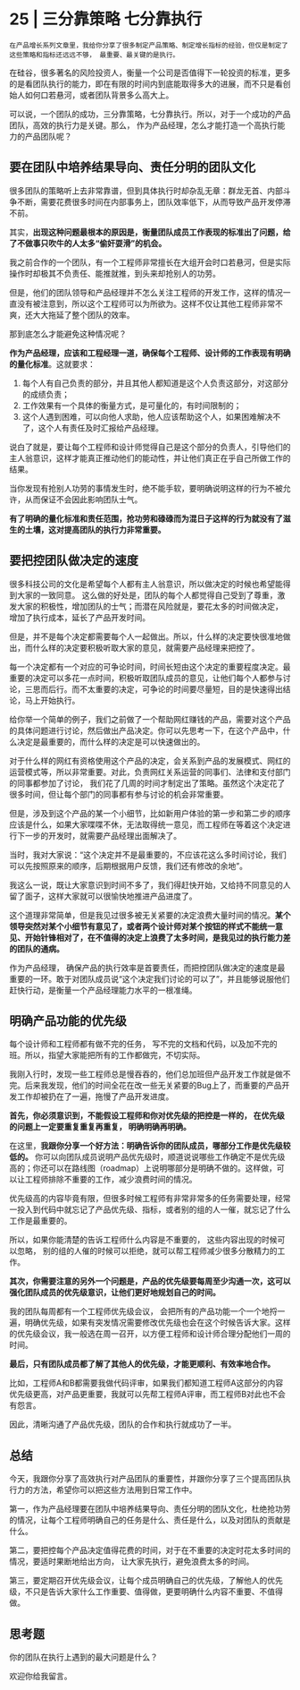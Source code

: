 # 25 | 三分靠策略 七分靠执行

    在产品增长系列文章里，我给你分享了很多制定产品策略、制定增长指标的经验，但仅是制定了这些策略和指标还远远不够， 最重要、最关键的是执行。

在硅谷，很多著名的风险投资人，衡量一个公司是否值得下一轮投资的标准，更多的是看团队执行的能力，即在有限的时间内到底能取得多大的进展，而不只是看创始人如何口若悬河，或者团队背景多么高大上。

可以说，一个团队的成功，三分靠策略，七分靠执行。所以，对于一个成功的产品团队，高效的执行力是关键。那么， 作为产品经理，怎么才能打造一个高执行能力的产品团队呢？

## 要在团队中培养结果导向、责任分明的团队文化

很多团队的策略听上去非常靠谱，但到具体执行时却杂乱无章：群龙无首、内部斗争不断，需要花费很多时间在内部事务上，团队效率低下，从而导致产品开发停滞不前。

其实，**出现这种问题最根本的原因是，衡量团队成员工作表现的标准出了问题，给了不做事只吹牛的人太多“偷奸耍滑”的机会。**

我之前合作的一个团队，有一个工程师非常擅长在大组开会时口若悬河，但是实际操作时却极其不负责任、能推就推，到头来却抢别人的功劳。

但是，他们的团队领导和产品经理并不怎么关注工程师的开发工作，这样的情况一直没有被注意到，所以这个工程师可以为所欲为。这样不仅让其他工程师非常不爽，还大大拖延了整个团队的效率。

那到底怎么才能避免这种情况呢？

**作为产品经理，应该和工程经理一道，确保每个工程师、设计师的工作表现有明确的量化标准**。这就要求：

1.  每个人有自己负责的部分，并且其他人都知道是这个人负责这部分，对这部分的成绩负责；
2.  工作效果有一个具体的衡量方式，是可量化的，有时间限制的；
3.  这个人遇到困难，可以向他人求助，他人应该帮助这个人，如果困难解决不了，这个人有责任及时汇报给产品经理。

说白了就是，要让每个工程师和设计师觉得自己是这个部分的负责人，引导他们的主人翁意识，这样才能真正推动他们的能动性，并让他们真正在乎自己所做工作的结果。

当你发现有抢别人功劳的事情发生时，绝不能手软，要明确说明这样的行为不被允许，从而保证不会因此影响团队士气。

**有了明确的量化标准和责任范围，抢功劳和碌碌而为混日子这样的行为就没有了滋生的土壤，这对提高团队的执行力非常重要。**

## 要把控团队做决定的速度

很多科技公司的文化是希望每个人都有主人翁意识，所以做决定的时候也希望能得到大家的一致同意。 这么做的好处是，团队的每个人都觉得自己受到了尊重，激发大家的积极性，增加团队的士气；而潜在风险就是，要花太多的时间做决定， 增加了执行成本，延长了产品开发时间。

但是，并不是每个决定都需要每个人一起做出。所以，什么样的决定要快很准地做出，而什么样的决定要积极听取大家的意见，就需要产品经理来把控了。

每一个决定都有一个对应的可争论时间，时间长短由这个决定的重要程度决定。最重要的决定可以多花一点时间，积极听取团队成员的意见，让他们每个人都参与讨论，三思而后行。而不太重要的决定，可争论的时间要尽量短，目的是快速得出结论，马上开始执行。

给你举一个简单的例子，我们之前做了一个帮助网红赚钱的产品，需要对这个产品的具体问题进行讨论，然后做出产品决定。你可以先思考一下，在这个产品中，什么决定是最重要的，而什么样的决定是可以快速做出的。

对于什么样的网红有资格使用这个产品的决定，会关系到产品的发展模式、网红的运营模式等，所以非常重要。对此，负责网红关系运营的同事们、法律和支付部门的同事都参加了讨论， 我们花了几周的时间才制定出了策略。虽然这个决定花了很多时间，但让每个部门的同事都有参与讨论的机会非常重要。

但是，涉及到这个产品的某一个小细节，比如新用户体验的第一步和第二步的顺序应该是什么，如果大家喋喋不休，无法取得统一意见，而工程师在等着这个决定进行下一步的开发时，就需要产品经理出面解决了。

当时，我对大家说：“这个决定并不是最重要的，不应该花这么多时间讨论，我们可以先按照原来的顺序，后期根据用户反馈，我们还有修改的余地”。

我这么一说，既让大家意识到时间不多了，我们得赶快开始，又给持不同意见的人留了面子，这样大家就可以很愉快地推进产品进度了。

这个道理非常简单，但是我见过很多被无关紧要的决定浪费大量时间的情况。**某个领导突然对某个小细节有意见了，或者两个设计师对某个按钮的样式不能统一意见、开始针锋相对了，在不值得的决定上浪费了太多时间，是我见过的执行能力差的团队的通病。**

作为产品经理， 确保产品的执行效率是首要责任，而把控团队做决定的速度是最重要的一环。敢于对团队成员说“这个决定我们讨论的可以了”，并且能够说服他们赶快行动，是衡量一个产品经理能力水平的一根准绳。

## 明确产品功能的优先级

每个设计师和工程师都有做不完的任务， 写不完的文档和代码，以及加不完的班。所以，指望大家能把所有的工作都做完，不切实际。

我刚入行时，发现一些工程师总是慢吞吞的，他们总加班但产品开发工作就是做不完。后来我发现，他们的时间全花在改一些无关紧要的Bug上了，而重要的产品开发工作却被扔在了一遍，拖慢了产品开发进度。

**首先，你必须意识到，不能假设工程师和你对优先级的把控是一样的， 在优先级的问题上一定要重复重复再重复， 明确明确再明确。**

在这里，**我跟你分享一个好方法：明确告诉你的团队成员，哪部分工作是优先级较低的。** 你可以向团队成员说明产品优先级时，顺道说说哪些工作确定不是优先级高的；你还可以在路线图（roadmap）上说明哪部分是明确不做的。这样做，可以让工程师排除不重要的工作，减少浪费时间的情况。

优先级高的内容毕竟有限，但很多时候工程师有非常非常多的任务需要处理，经常一投入到代码中就忘记了产品优先级、指标，或者别的组的人一催，就忘记了什么工作是最重要的。

所以，如果你能清楚的告诉工程师什么内容是不重要的， 这些内容出现的时候可以忽略， 别的组的人催的时候可以拒绝，就可以帮工程师减少很多分散精力的工作。

**其次，你需要注意的另外一个问题是，产品的优先级要每周至少沟通一次，这可以强化团队成员的优先级意识，让他们更好地规划自己的时间。**

我的团队每周都有一个工程师优先级会议， 会把所有的产品功能一个一个地捋一遍，明确优先级，如果有突发情况需要修改优先级也会在这个时候告诉大家。这样的优先级会议，我一般选在周一召开，以方便工程师和设计师合理分配他们一周的时间。

**最后，只有团队成员都了解了其他人的优先级，才能更顺利、有效率地合作。**

比如，工程师A和B都需要我做代码评审，如果我们都知道工程师A这部分的内容优先级更高，对产品更重要，我就可以先帮工程师A评审，而工程师B对此也不会有怨言。

因此，清晰沟通了产品优先级，团队的合作和执行就成功了一半。

## 总结

今天，我跟你分享了高效执行对产品团队的重要性，并跟你分享了三个提高团队执行力的方法，希望你可以把这些方法用到日常工作中。

第一，作为产品经理要在团队中培养结果导向、责任分明的团队文化，杜绝抢功劳的情况，让每个工程师明确自己的任务是什么、责任是什么，以及对团队的贡献是什么。

第二，要把控每个产品决定值得花费的时间，对于在不重要的决定时花太多时间的情况，要适时果断地给出方向， 让大家先执行，避免浪费太多的时间。

第三，要定期召开优先级会议，让每个成员明确自己的优先级，了解他人的优先级，不只是告诉大家什么工作重要、值得做，更要明确什么内容不重要、不值得做。

## 思考题

你的团队在执行上遇到的最大问题是什么？

欢迎你给我留言。
    